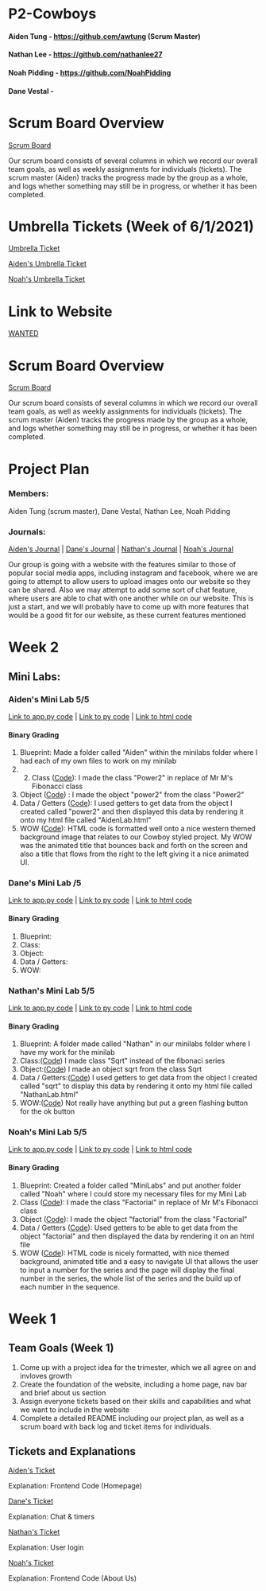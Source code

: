 # P2-Cowboys

#### Aiden Tung - https://github.com/awtung (Scrum Master)
#### Nathan Lee - https://github.com/nathanlee27
#### Noah Pidding - https://github.com/NoahPidding
#### Dane Vestal - 


# Scrum Board Overview
[Scrum Board](https://github.com/awtung/p2-cowboys/projects/1)

Our scrum board consists of several columns in which we record our overall team goals, as well as weekly assignments for individuals (tickets). The scrum master (Aiden) tracks the progress made by the group as a whole, and logs whether something may still be in progress, or whether it has been completed. 

# Umbrella Tickets (Week of 6/1/2021)
[Umbrella Ticket](https://github.com/awtung/p2-cowboys/issues/42)

[Aiden's Umbrella Ticket](https://github.com/awtung/p2-cowboys/projects/1#card-61728573)

[Noah's Umbrella Ticket](https://github.com/awtung/p2-cowboys/projects/1#card-61127561)




# Link to Website
[WANTED]()

# Scrum Board Overview
[Scrum Board](https://github.com/awtung/p2-cowboys/projects/1)

Our scrum board consists of several columns in which we record our overall team goals, as well as weekly assignments for individuals (tickets). The scrum master (Aiden) tracks the progress made by the group as a whole, and logs whether something may still be in progress, or whether it has been completed. 

# Project Plan
### Members: 
Aiden Tung (scrum master), Dane Vestal, Nathan Lee, Noah Pidding
### Journals: 
[Aiden's Journal]() | [Dane's Journal]() | [Nathan's Journal]() | [Noah's Journal](https://docs.google.com/document/d/1x-iEoBSRU_3NTZzQx9B2KsI-111CswKRkTgCjxuuqH4/edit?usp=sharing)


Our group is going with a website with the features similar to those of popular social media apps, including instagram and facebook, where we are going to attempt to allow users to upload images onto our website so they can be shared. Also we may attempt to add some sort of chat feature, where users are able to chat with one another while on our website. This is just a start, and we will probably have to come up with more features that would be a good fit for our website, as these current features mentioned 

# Week 2
## Mini Labs:
### Aiden's Mini Lab 5/5
[Link to app.py code](https://github.com/awtung/p2-cowboys/blob/main/MiniLabs/Aiden/app.py) |
[Link to py code](https://github.com/awtung/p2-cowboys/blob/main/MiniLabs/Aiden/Aiden.py) |
[Link to html code](https://github.com/awtung/p2-cowboys/blob/main/MiniLabs/Aiden/templates/AidenLab.html)
#### Binary Grading
1) Blueprint: Made a folder called "Aiden" within the minilabs folder where I had each of my own files to work on my minilab
2) 2) Class ([Code](https://github.com/awtung/p2-cowboys/blob/33d042550aa83db0bdbba639ae1d5fdc91e102b0/MiniLabs/Aiden/Aiden.py#L4)): I made the class "Power2" in replace of Mr M's Fibonacci class
3) Object ([Code](https://github.com/awtung/p2-cowboys/blob/33d042550aa83db0bdbba639ae1d5fdc91e102b0/MiniLabs/Aiden/Aiden.py#L60)) : I made the object "power2" from the class "Power2"
4) Data / Getters ([Code](https://github.com/awtung/p2-cowboys/blob/b33ca52c412e3929745412b3212467e41f83d41f/MiniLabs/Aiden/Aiden.py#L37-L68)): I used getters to get data from the object I created called "power2" and then displayed this data by rendering it onto my html file called "AidenLab.html"
5) WOW ([Code](https://github.com/awtung/p2-cowboys/blob/226620676fbed698092a63ca544042da6507d1ad/MiniLabs/Aiden/templates/AidenLab.html#L18)): HTML code is formatted well onto a nice western themed background image that relates to our Cowboy styled project. My WOW was the animated title that bounces back and forth on the screen and also a title that flows from the right to the left giving it a nice animated UI. 

### Dane's Mini Lab /5
[Link to app.py code](https://github.com/awtung/p2-cowboys/blob/92da7faff8fc1f75c7b1a206ef006334deb41a32/MiniLabs/Dane/app.py#L1-L29) |
[Link to py code](https://github.com/awtung/p2-cowboys/blob/92da7faff8fc1f75c7b1a206ef006334deb41a32/MiniLabs/Dane/Dane.py#L1-L6) |
[Link to html code](https://github.com/awtung/p2-cowboys/blob/92da7faff8fc1f75c7b1a206ef006334deb41a32/MiniLabs/Dane/templates/DaneLab.html#L1-L18)
#### Binary Grading
1) Blueprint: 
2) Class:  
3) Object: 
4) Data / Getters:
5) WOW:

### Nathan's Mini Lab 5/5
[Link to app.py code](https://github.com/awtung/p2-cowboys/blob/4b74e70458a61d75bd15159e59e18d83b6e7db37/MiniLabs/Nathan/app.py#L1-L11) |
[Link to py code](https://github.com/awtung/p2-cowboys/blob/4b74e70458a61d75bd15159e59e18d83b6e7db37/MiniLabs/Nathan/Nathan.py#L1-L72) |
[Link to html code](https://github.com/awtung/p2-cowboys/blob/4b74e70458a61d75bd15159e59e18d83b6e7db37/MiniLabs/Nathan/templates/NathanLab.html#L1-L110)
#### Binary Grading
1) Blueprint: A folder made called "Nathan" in our minilabs folder where I have my work for the minilab
2) Class:([Code](https://github.com/awtung/p2-cowboys/blob/226620676fbed698092a63ca544042da6507d1ad/MiniLabs/Nathan/Nathan.py#L5-L6)) I made class "Sqrt" instead of the fibonaci series
3) Object:([Code](https://github.com/awtung/p2-cowboys/blob/8c0b8096bcc21e176420460b3050a52e33558446/MiniLabs/Nathan/Nathan.py#L64)) I made an object sqrt from the class Sqrt
4) Data / Getters:([Code](https://github.com/awtung/p2-cowboys/blob/8c0b8096bcc21e176420460b3050a52e33558446/MiniLabs/Nathan/Nathan.py#L39-L72)) I used getters to get data from the object I created called "sqrt" to display this data by rendering it onto my html file called "NathanLab.html"
5) WOW:([Code](https://github.com/awtung/p2-cowboys/blob/8c0b8096bcc21e176420460b3050a52e33558446/MiniLabs/Nathan/templates/NathanLab.html#L77-L106)) Not really have anything but put a green flashing button for the ok button

### Noah's Mini Lab 5/5
[Link to app.py code](https://github.com/awtung/p2-cowboys/blob/75a04dee0a8e0abea1f6690c6428a35136e01a70/MiniLabs/Noah/app.py#L1-L11) |
[Link to py code](https://github.com/awtung/p2-cowboys/blob/46252db94636fdb8d4bd9656bbd12104173fc732/MiniLabs/Noah/Noah.py#L1-L68) |
[Link to html code](https://github.com/awtung/p2-cowboys/blob/75a04dee0a8e0abea1f6690c6428a35136e01a70/MiniLabs/Noah/templates/NoahLab.html#L1-L71)
#### Binary Grading
1) Blueprint: Created a folder called "MiniLabs" and put another folder called "Noah" where I could store my necessary files for my Mini Lab
2) Class ([Code](https://github.com/awtung/p2-cowboys/blob/8c0b8096bcc21e176420460b3050a52e33558446/MiniLabs/Noah/Noah.py#L4-L5)): I made the class "Factorial" in replace of Mr M's Fibonacci class
3) Object ([Code](https://github.com/awtung/p2-cowboys/blob/8c0b8096bcc21e176420460b3050a52e33558446/MiniLabs/Noah/Noah.py#L60)): I made the object "factorial" from the class "Factorial"
4) Data / Getters ([Code](https://github.com/awtung/p2-cowboys/blob/8c0b8096bcc21e176420460b3050a52e33558446/MiniLabs/Noah/Noah.py#L37-L68)): Used getters to be able to get data from the object "factorial" and then displayed the data by rendering it on an html file
5) WOW ([Code](https://github.com/awtung/p2-cowboys/blob/8c0b8096bcc21e176420460b3050a52e33558446/MiniLabs/Noah/templates/NoahLab.html#L1-L78)): HTML code is nicely formatted, with nice themed background, animated title and a easy to navigate UI that allows the user to input a number for the series and the page will display the final number in the series, the whole list of the series and the build up of each number in the sequence. 

# Week 1 
## Team Goals (Week 1)
1) Come up with a project idea for the trimester, which we all agree on and invloves growth
2) Create the foundation of the website, including a home page, nav bar and brief about us section
3) Assign everyone tickets based on their skills and capabilities and what we want to include in the website
4) Complete a detailed README including our project plan, as well as a scrum board with back log and ticket items for individuals. 

## Tickets and Explanations

[Aiden's Ticket](https://github.com/awtung/p2-cowboys/projects/1#card-57731912)

Explanation: Frontend Code (Homepage)

[Dane's Ticket](https://github.com/awtung/p2-cowboys/projects/1#card-57939094)

Explanation: Chat & timers

[Nathan's Ticket](https://github.com/awtung/p2-cowboys/projects/1#card-57731909)

Explanation: User login

[Noah's Ticket](https://github.com/awtung/p2-cowboys/projects/1#card-57731902)

Explanation: Frontend Code (About Us)
